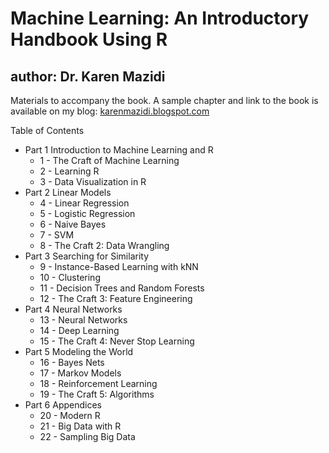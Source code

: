 # Machine Learning: An Introductory Handbook Using R
## author: Dr. Karen Mazidi

Materials to accompany the book.  A sample chapter and link to the book is available on my blog: [karenmazidi.blogspot.com](http://karenmazidi.blogspot.com/)

Table of Contents

* Part 1 Introduction to Machine Learning and R
  * 1 - The Craft of Machine Learning
  * 2 - Learning R
  * 3 - Data Visualization in R
* Part 2 Linear Models
  * 4 - Linear Regression
  * 5 - Logistic Regression
  * 6 - Naive Bayes
  * 7 - SVM
  * 8 - The Craft 2: Data Wrangling
* Part 3 Searching for Similarity
  * 9 - Instance-Based Learning with kNN
  * 10 - Clustering
  * 11 - Decision Trees and Random Forests
  * 12 - The Craft 3: Feature Engineering
* Part 4 Neural Networks
  * 13 - Neural Networks
  * 14 - Deep Learning
  * 15 - The Craft 4: Never Stop Learning
* Part 5 Modeling the World
  * 16 - Bayes Nets
  * 17 - Markov Models
  * 18 - Reinforcement Learning
  * 19 - The Craft 5: Algorithms
* Part 6 Appendices
  * 20 - Modern R
  * 21 - Big Data with R
  * 22 - Sampling Big Data 

